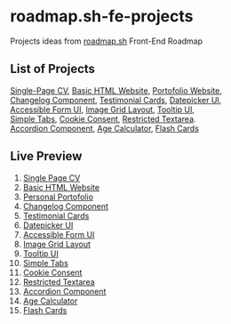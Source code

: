 # roadmap.sh-fe-projects
Projects ideas from [roadmap.sh](https://roadmap.sh/) Front-End Roadmap
## List of Projects
[Single-Page CV](https://roadmap.sh/projects/single-page-cv), [Basic HTML Website](https://roadmap.sh/projects/basic-html-website), [Portofolio Website](https://roadmap.sh/projects/portfolio-website), \
[Changelog Component](https://roadmap.sh/projects/changelog-component), [Testimonial Cards](https://roadmap.sh/projects/testimonial-cards), [Datepicker UI](https://roadmap.sh/projects/datepicker-ui), \
[Accessible Form UI](https://roadmap.sh/projects/accessible-form-ui), [Image Grid Layout](https://roadmap.sh/projects/image-grid), [Tooltip UI](https://roadmap.sh/projects/tooltip-ui), \
[Simple Tabs](https://roadmap.sh/projects/simple-tabs), [Cookie Consent](https://roadmap.sh/projects/cookie-consent), [Restricted Textarea](https://roadmap.sh/projects/restricted-textarea). \
[Accordion Component](https://roadmap.sh/projects/accordion), [Age Calculator](https://roadmap.sh/projects/age-calculator), [Flash Cards](https://roadmap.sh/projects/flash-cards)

## Live Preview
1. [Single Page CV](https://reyfaldy.github.io/roadmap.sh-fe-projects/01-Single%20Page%20CV/)
2. [Basic HTML Website](https://reyfaldy.github.io/roadmap.sh-fe-projects/02-Basic%20HTML%20Website/)
3. [Personal Portofolio](https://reyfaldy.github.io/roadmap.sh-fe-projects/03-Personal%20Portofolio/)
4. [Changelog Component](https://reyfaldy.github.io/roadmap.sh-fe-projects/04-Changelog%20Component/)
5. [Testimonial Cards](https://reyfaldy.github.io/roadmap.sh-fe-projects/05-Testimonial%20Cards/)
6. [Datepicker UI](https://reyfaldy.github.io/roadmap.sh-fe-projects/06-Datepicker%20UI/)
7. [Accessible Form UI](https://reyfaldy.github.io/roadmap.sh-fe-projects/07-Accessible%20Form%20UI/)
8. [Image Grid Layout](https://reyfaldy.github.io/roadmap.sh-fe-projects/08-Image%20Grid%20Layout/)
9. [Tooltip UI](https://reyfaldy.github.io/roadmap.sh-fe-projects/09-Tooltip%20UI/)
10. [Simple Tabs](https://reyfaldy.github.io/roadmap.sh-fe-projects/10-Simple%20Tabs/)
11. [Cookie Consent](https://reyfaldy.github.io/roadmap.sh-fe-projects/11-Cookie%20Consent/)
12. [Restricted Textarea](https://reyfaldy.github.io/roadmap.sh-fe-projects/12-Restricted%20Textarea/)
13. [Accordion Component](https://reyfaldy.github.io/roadmap.sh-fe-projects/13-Accordion%20Component)
14. [Age Calculator](https://reyfaldy.github.io/roadmap.sh-fe-projects/14-Age%20Calculator/)
15. [Flash Cards](https://reyfaldyflashcards.netlify.app/)
